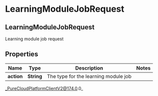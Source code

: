 # LearningModuleJobRequest

## LearningModuleJobRequest
Learning module job request

## Properties

|Name | Type | Description | Notes|
|------------ | ------------- | ------------- | -------------|
| **action** | **String** | The type for the learning module job | |



_PureCloudPlatformClientV2@174.0.0_
